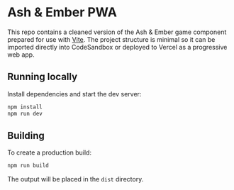 # Ash & Ember PWA

This repo contains a cleaned version of the Ash & Ember game component prepared for use with [Vite](https://vitejs.dev/). The project structure is minimal so it can be imported directly into CodeSandbox or deployed to Vercel as a progressive web app.

## Running locally

Install dependencies and start the dev server:

```bash
npm install
npm run dev
```

## Building

To create a production build:

```bash
npm run build
```

The output will be placed in the `dist` directory.
